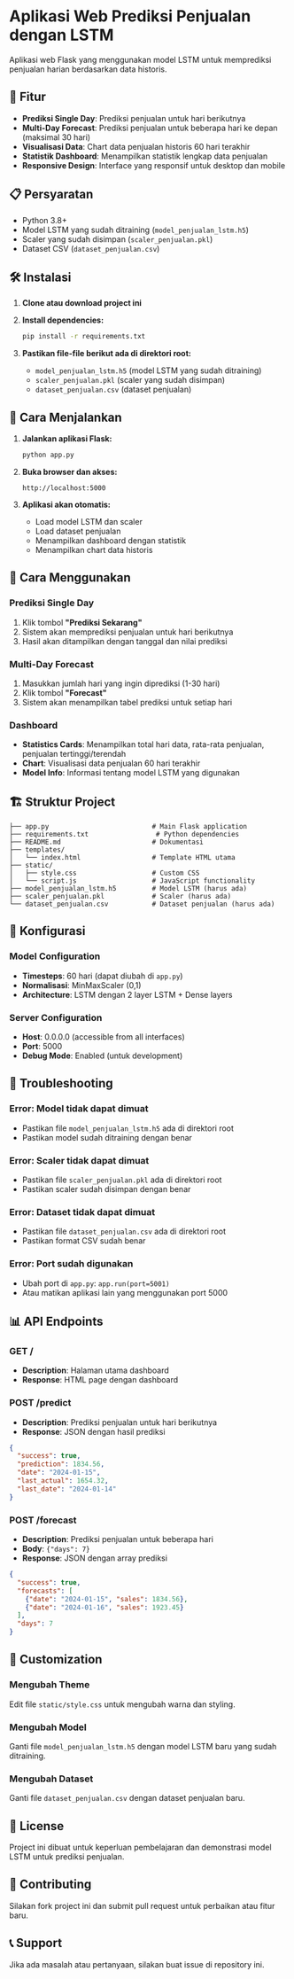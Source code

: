 # Aplikasi Web Prediksi Penjualan dengan LSTM

Aplikasi web Flask yang menggunakan model LSTM untuk memprediksi penjualan harian berdasarkan data historis.

## 🚀 Fitur

- **Prediksi Single Day**: Prediksi penjualan untuk hari berikutnya
- **Multi-Day Forecast**: Prediksi penjualan untuk beberapa hari ke depan (maksimal 30 hari)
- **Visualisasi Data**: Chart data penjualan historis 60 hari terakhir
- **Statistik Dashboard**: Menampilkan statistik lengkap data penjualan
- **Responsive Design**: Interface yang responsif untuk desktop dan mobile

## 📋 Persyaratan

- Python 3.8+
- Model LSTM yang sudah ditraining (`model_penjualan_lstm.h5`)
- Scaler yang sudah disimpan (`scaler_penjualan.pkl`)
- Dataset CSV (`dataset_penjualan.csv`)

## 🛠️ Instalasi

1. **Clone atau download project ini**

2. **Install dependencies:**
   ```bash
   pip install -r requirements.txt
   ```

3. **Pastikan file-file berikut ada di direktori root:**
   - `model_penjualan_lstm.h5` (model LSTM yang sudah ditraining)
   - `scaler_penjualan.pkl` (scaler yang sudah disimpan)
   - `dataset_penjualan.csv` (dataset penjualan)

## 🚀 Cara Menjalankan

1. **Jalankan aplikasi Flask:**
   ```bash
   python app.py
   ```

2. **Buka browser dan akses:**
   ```
   http://localhost:5000
   ```

3. **Aplikasi akan otomatis:**
   - Load model LSTM dan scaler
   - Load dataset penjualan
   - Menampilkan dashboard dengan statistik
   - Menampilkan chart data historis

## 📱 Cara Menggunakan

### Prediksi Single Day
1. Klik tombol **"Prediksi Sekarang"**
2. Sistem akan memprediksi penjualan untuk hari berikutnya
3. Hasil akan ditampilkan dengan tanggal dan nilai prediksi

### Multi-Day Forecast
1. Masukkan jumlah hari yang ingin diprediksi (1-30 hari)
2. Klik tombol **"Forecast"**
3. Sistem akan menampilkan tabel prediksi untuk setiap hari

### Dashboard
- **Statistics Cards**: Menampilkan total hari data, rata-rata penjualan, penjualan tertinggi/terendah
- **Chart**: Visualisasi data penjualan 60 hari terakhir
- **Model Info**: Informasi tentang model LSTM yang digunakan

## 🏗️ Struktur Project

```
├── app.py                          # Main Flask application
├── requirements.txt                 # Python dependencies
├── README.md                       # Dokumentasi
├── templates/
│   └── index.html                  # Template HTML utama
├── static/
│   ├── style.css                   # Custom CSS
│   └── script.js                   # JavaScript functionality
├── model_penjualan_lstm.h5         # Model LSTM (harus ada)
├── scaler_penjualan.pkl            # Scaler (harus ada)
└── dataset_penjualan.csv           # Dataset penjualan (harus ada)
```

## 🔧 Konfigurasi

### Model Configuration
- **Timesteps**: 60 hari (dapat diubah di `app.py`)
- **Normalisasi**: MinMaxScaler (0,1)
- **Architecture**: LSTM dengan 2 layer LSTM + Dense layers

### Server Configuration
- **Host**: 0.0.0.0 (accessible from all interfaces)
- **Port**: 5000
- **Debug Mode**: Enabled (untuk development)

## 🐛 Troubleshooting

### Error: Model tidak dapat dimuat
- Pastikan file `model_penjualan_lstm.h5` ada di direktori root
- Pastikan model sudah ditraining dengan benar

### Error: Scaler tidak dapat dimuat
- Pastikan file `scaler_penjualan.pkl` ada di direktori root
- Pastikan scaler sudah disimpan dengan benar

### Error: Dataset tidak dapat dimuat
- Pastikan file `dataset_penjualan.csv` ada di direktori root
- Pastikan format CSV sudah benar

### Error: Port sudah digunakan
- Ubah port di `app.py`: `app.run(port=5001)`
- Atau matikan aplikasi lain yang menggunakan port 5000

## 📊 API Endpoints

### GET /
- **Description**: Halaman utama dashboard
- **Response**: HTML page dengan dashboard

### POST /predict
- **Description**: Prediksi penjualan untuk hari berikutnya
- **Response**: JSON dengan hasil prediksi
```json
{
  "success": true,
  "prediction": 1834.56,
  "date": "2024-01-15",
  "last_actual": 1654.32,
  "last_date": "2024-01-14"
}
```

### POST /forecast
- **Description**: Prediksi penjualan untuk beberapa hari
- **Body**: `{"days": 7}`
- **Response**: JSON dengan array prediksi
```json
{
  "success": true,
  "forecasts": [
    {"date": "2024-01-15", "sales": 1834.56},
    {"date": "2024-01-16", "sales": 1923.45}
  ],
  "days": 7
}
```

## 🎨 Customization

### Mengubah Theme
Edit file `static/style.css` untuk mengubah warna dan styling.

### Mengubah Model
Ganti file `model_penjualan_lstm.h5` dengan model LSTM baru yang sudah ditraining.

### Mengubah Dataset
Ganti file `dataset_penjualan.csv` dengan dataset penjualan baru.

## 📝 License

Project ini dibuat untuk keperluan pembelajaran dan demonstrasi model LSTM untuk prediksi penjualan.

## 🤝 Contributing

Silakan fork project ini dan submit pull request untuk perbaikan atau fitur baru.

## 📞 Support

Jika ada masalah atau pertanyaan, silakan buat issue di repository ini.
